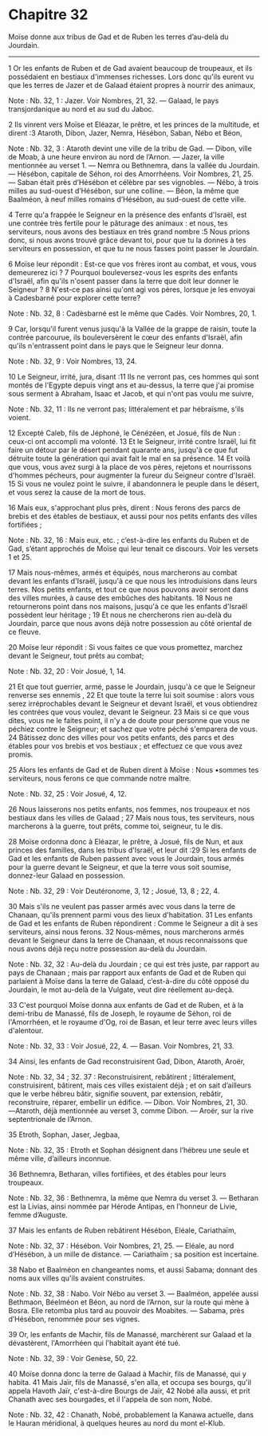 # Chapitre 32

Moïse donne aux tribus de Gad et de Ruben les terres d’au-delà du Jourdain.

***

1 Or les enfants de Ruben et de Gad avaient beaucoup de troupeaux, et ils possédaient en bestiaux d'immenses richesses. Lors donc qu'ils eurent vu que les terres de Jazer et de Galaad étaient propres à nourrir des animaux,

<span class="bible-note">Note : </span> Nb. 32, 1 : Jazer. Voir Nombres, 21, 32. ― Galaad, le pays transjordanique au nord et au sud du Jaboc.

2 Ils vinrent vers Moïse et Eléazar, le prêtre, et les princes de la multitude, et dirent :3 Ataroth, Dibon, Jazer, Nemra, Hésébon, Saban, Nébo et Béon,

<span class="bible-note">Note : </span> Nb. 32, 3 : Ataroth devint une ville de la tribu de Gad. ― Dibon, ville de Moab, à une heure environ au nord de l’Arnon. ― Jazer, la ville mentionnée au verset 1. ― Nemra ou Bethnemra, dans la vallée du Jourdain. ― Hésébon, capitale de Séhon, roi des Amorrhéens. Voir Nombres, 21, 25. ― Saban était près d’Hésébon et célèbre par ses vignobles. ― Nébo, à trois milles au sud-ouest d’Hésébon, sur une colline. ― Béon, la même que Baalméon, à neuf milles romains d’Hésébon, au sud-ouest de cette ville.

4 Terre qu'a frappée le Seigneur en la présence des enfants d'Israël, est une contrée très fertile pour le pâturage des animaux : et nous, tes serviteurs, nous avons des bestiaux en très grand nombre :5 Nous prions donc, si nous avons trouvé grâce devant toi, pour que tu la donnes à tes serviteurs en possession, et que tu ne nous fasses point passer le Jourdain.


6 Moïse leur répondit : Est-ce que vos frères iront au combat, et vous, vous demeurerez ici ? 7 Pourquoi bouleversez-vous les esprits des enfants d'Israël, afin qu'ils n'osent passer dans la terre que doit leur donner le Seigneur ? 8 N'est-ce pas ainsi qu'ont agi vos pères, lorsque je les envoyai à Cadesbarné pour explorer cette terre?

<span class="bible-note">Note : </span> Nb. 32, 8 : Cadèsbarné est le même que Cadès. Voir Nombres, 20, 1.

9 Car, lorsqu'il furent venus jusqu'à la Vallée de la grappe de raisin, toute la contrée parcourue, ils bouleversèrent le cœur des enfants d'Israël, afin qu'ils n'entrassent point dans le pays que le Seigneur leur donna.

<span class="bible-note">Note : </span> Nb. 32, 9 : Voir Nombres, 13, 24.

10 Le Seigneur, irrité, jura, disant :11 Ils ne verront pas, ces hommes qui sont montés de l'Egypte depuis vingt ans et au-dessus, la terre que j'ai promise sous serment à Abraham, Isaac et Jacob, et qui n'ont pas voulu me suivre,

<span class="bible-note">Note : </span> Nb. 32, 11 : Ils ne verront pas; littéralement et par hébraïsme, s’ils voient.

12 Excepté Caleb, fils de Jéphoné, le Cénézéen, et Josué, fils de Nun : ceux-ci ont accompli ma volonté. 13 Et le Seigneur, irrité contre Israël, lui fit faire un détour par le désert pendant quarante ans, jusqu'à ce que fut détruite toute la génération qui avait fait le mal en sa présence. 14 Et voilà que vous, vous avez surgi à la place de vos pères, rejetons et nourrissons d'hommes pécheurs, pour augmenter la fureur du Seigneur contre d'Israël. 15 Si vous ne voulez point le suivre, il abandonnera le peuple dans le désert, et vous serez la cause de la mort de tous.


16 Mais eux, s'approchant plus près, dirent : Nous ferons des parcs de brebis et des étables de bestiaux, et aussi pour nos petits enfants des villes fortifiées ;

<span class="bible-note">Note : </span> Nb. 32, 16 : Mais eux, etc. ; c’est-à-dire les enfants du Ruben et de Gad, s’étant approchés de Moïse qui leur tenait ce discours. Voir les versets 1 et 25.

17 Mais nous-mêmes, armés et équipés, nous marcherons au combat devant les enfants d'Israël, jusqu'à ce que nous les introduisions dans leurs terres. Nos petits enfants, et tout ce que nous pouvons avoir seront dans des villes murées, à cause des embûches des habitants. 18 Nous ne retournerons point dans nos maisons, jusqu'à ce que les enfants d'Israël possèdent leur héritage ; 19 Et nous ne chercherons rien au-delà du Jourdain, parce que nous avons déjà notre possession au côté oriental de ce fleuve.


20 Moïse leur répondit : Si vous faites ce que vous promettez, marchez devant le Seigneur, tout prêts au combat;

<span class="bible-note">Note : </span> Nb. 32, 20 : Voir Josué, 1, 14.

21 Et que tout guerrier, armé, passe le Jourdain, jusqu'à ce que le Seigneur renverse ses ennemis , 22 Et que toute la terre lui soit soumise : alors vous serez irréprochables devant le Seigneur et devant Israël, et vous obtiendrez les contrées que vous voulez, devant le Seigneur. 23 Mais si ce que vous dites, vous ne le faites point, il n'y a de doute pour personne que vous ne péchiez contre le Seigneur; et sachez que votre péché s'emparera de vous. 24 Bâtissez donc des villes pour vos petits enfants, des parcs et des étables pour vos brebis et vos bestiaux ; et effectuez ce que vous avez promis.


25 Alors les enfants de Gad et de Ruben dirent à Moïse : Nous •sommes tes serviteurs, nous ferons ce que commande notre maître.

<span class="bible-note">Note : </span> Nb. 32, 25 : Voir Josué, 4, 12.

26 Nous laisserons nos petits enfants, nos femmes, nos troupeaux et nos bestiaux dans les villes de Galaad ; 27 Mais nous tous, tes serviteurs, nous marcherons à la guerre, tout prêts, comme toi, seigneur, tu le dis.


28 Moïse ordonna donc à Eléazar, le prêtre, à Josué, fils de Nun, et aux princes des familles, dans les tribus d'Israël, et leur dit :29 Si les enfants de Gad et les enfants de Ruben passent avec vous le Jourdain, tous armés pour la guerre devant le Seigneur, et que la terre vous soit soumise, donnez-leur Galaad en possession.

<span class="bible-note">Note : </span> Nb. 32, 29 : Voir Deutéronome, 3, 12 ; Josué, 13, 8 ; 22, 4.

30 Mais s'ils ne veulent pas passer armés avec vous dans la terre de Chanaan, qu'ils prennent parmi vous des lieux d'habitation. 31 Les enfants de Gad et les enfants de Ruben répondirent : Comme le Seigneur a dit à ses serviteurs, ainsi nous ferons. 32 Nous-mêmes, nous marcherons armés devant le Seigneur dans la terre de Chanaan, et nous reconnaissons que nous avons déjà reçu notre possession au-delà du Jourdain.

<span class="bible-note">Note : </span> Nb. 32, 32 : Au-delà du Jourdain ; ce qui est très juste, par rapport au pays de Chanaan ; mais par rapport aux enfants de Gad et de Ruben qui parlaient à Moïse dans la terre de Galaad, c’est-à-dire du côté opposé du Jourdain, le mot au-delà de la Vulgate, veut dire réellement au-deçà.


33 C'est pourquoi Moïse donna aux enfants de Gad et de Ruben, et à la demi-tribu de Manassé, fils de Joseph, le royaume de Séhon, roi de l'Amorrhéen, et le royaume d'Og, roi de Basan, et leur terre avec leurs villes d'alentour.

<span class="bible-note">Note : </span> Nb. 32, 33 : Voir Josué, 22, 4. ― Basan. Voir Nombres, 21, 33.


34 Ainsi, les enfants de Gad reconstruisirent Gad, Dibon, Ataroth, Aroër,

<span class="bible-note">Note : </span> Nb. 32, 34 ; 32. 37 : Reconstruisirent, rebâtirent ; littéralement, construisirent, bâtirent, mais ces villes existaient déjà ; et on sait d’ailleurs que le verbe hébreu bâtir, signifie souvent, par extension, rebâtir, reconstruire, réparer, embellir un édifice. ― Dibon. Voir Nombres, 21, 30. ―Ataroth, déjà mentionnée au verset 3, comme Dibon. ― Aroër, sur la rive septentrionale de l’Arnon.

35 Etroth, Sophan, Jaser, Jegbaa,

<span class="bible-note">Note : </span> Nb. 32, 35 : Etroth et Sophan désignent dans l’hébreu une seule et même ville, d’ailleurs inconnue.

36 Bethnemra, Betharan, villes fortifiées, et des étables pour leurs troupeaux.

<span class="bible-note">Note : </span> Nb. 32, 36 : Bethnemra, la même que Nemra du verset 3. ― Betharan est la Livias, ainsi nommée par Hérode Antipas, en l’honneur de Livie, femme d’Auguste.


37 Mais les enfants de Ruben rebâtirent Hésébon, Eléale, Cariathaïm,

<span class="bible-note">Note : </span> Nb. 32, 37 : Hésébon. Voir Nombres, 21, 25. ― Eléale, au nord d’Hésébon, à un mille de distance. ― Cariathaïm ; sa position est incertaine.

38 Nabo et Baalméon en changeantes noms, et aussi Sabama; donnant des noms aux villes qu'ils avaient construites.

<span class="bible-note">Note : </span> Nb. 32, 38 : Nabo. Voir Nébo au verset 3. ― Baalméon, appelée aussi Bethmaon, Béelméon et Béon, au nord de l’Arnon, sur la route qui mène à Bosra. Elle retomba plus tard au pouvoir des Moabites. ― Sabama, près d’Hésébon, renommée pour ses vignes.


39 Or, les enfants de Machir, fils de Manassé, marchèrent sur Galaad et la dévastèrent, l'Amorrhéen qui l'habitait ayant été tué.

<span class="bible-note">Note : </span> Nb. 32, 39 : Voir Genèse, 50, 22.

40 Moïse donna donc la terre de Galaad à Machir, fils de Manassé, qui y habita. 41 Mais Jaïr, fils de Manassé, s'en alla, et occupa ses bourgs, qu'il appela Havoth Jaïr, c'est-à-dire Bourgs de Jaïr, 42 Nobé alla aussi, et prit Chanath avec ses bourgades, et il l'appela de son nom, Nobé.

<span class="bible-note">Note : </span> Nb. 32, 42 : Chanath, Nobé, probablement la Kanawa actuelle, dans le Hauran méridional, à quelques heures au nord du mont el-Klub.

